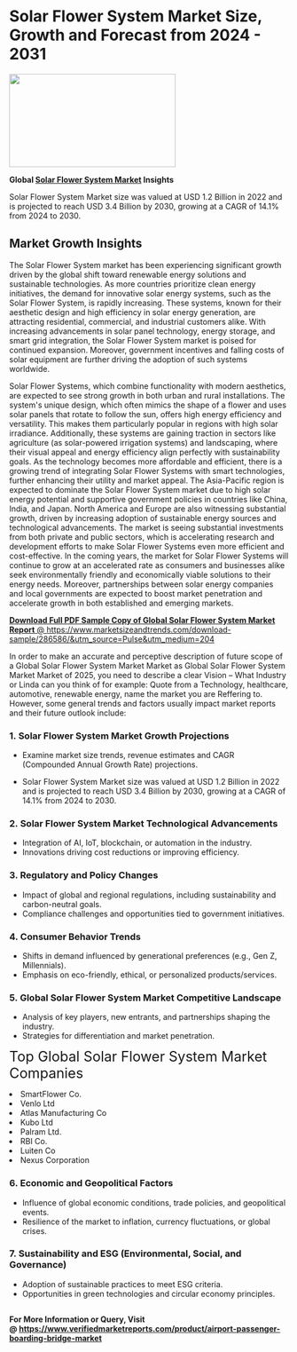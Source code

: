 <H1>Solar Flower System Market Size, Growth and Forecast from 2024 - 2031</H1><img class="aligncenter size-medium wp-image-584254" src="https://thirdeyenews.in/wp-content/uploads/2024/09/Global-Market-Research-300x168.jpeg" alt="" width="300" height="168" /><p><strong>Global&nbsp;<a href="https://www.marketsizeandtrends.com/download-sample/286586/&amp;utm_source=Pulse&amp;utm_medium=204">Solar Flower System Market</a> Insights</strong></p><p>Solar Flower System Market size was valued at USD 1.2 Billion in 2022 and is projected to reach USD 3.4 Billion by 2030, growing at a CAGR of 14.1% from 2024 to 2030.</p><p><h2>Market Growth Insights</h2> <p>The Solar Flower System market has been experiencing significant growth driven by the global shift toward renewable energy solutions and sustainable technologies. As more countries prioritize clean energy initiatives, the demand for innovative solar energy systems, such as the Solar Flower System, is rapidly increasing. These systems, known for their aesthetic design and high efficiency in solar energy generation, are attracting residential, commercial, and industrial customers alike. With increasing advancements in solar panel technology, energy storage, and smart grid integration, the Solar Flower System market is poised for continued expansion. Moreover, government incentives and falling costs of solar equipment are further driving the adoption of such systems worldwide.</p> <p><a href="#"></a></p> <p>Solar Flower Systems, which combine functionality with modern aesthetics, are expected to see strong growth in both urban and rural installations. The system's unique design, which often mimics the shape of a flower and uses solar panels that rotate to follow the sun, offers high energy efficiency and versatility. This makes them particularly popular in regions with high solar irradiance. Additionally, these systems are gaining traction in sectors like agriculture (as solar-powered irrigation systems) and landscaping, where their visual appeal and energy efficiency align perfectly with sustainability goals. As the technology becomes more affordable and efficient, there is a growing trend of integrating Solar Flower Systems with smart technologies, further enhancing their utility and market appeal. The Asia-Pacific region is expected to dominate the Solar Flower System market due to high solar energy potential and supportive government policies in countries like China, India, and Japan. North America and Europe are also witnessing substantial growth, driven by increasing adoption of sustainable energy sources and technological advancements. The market is seeing substantial investments from both private and public sectors, which is accelerating research and development efforts to make Solar Flower Systems even more efficient and cost-effective. In the coming years, the market for Solar Flower Systems will continue to grow at an accelerated rate as consumers and businesses alike seek environmentally friendly and economically viable solutions to their energy needs. Moreover, partnerships between solar energy companies and local governments are expected to boost market penetration and accelerate growth in both established and emerging markets. <p><a href="#"></p><p><span class=""><strong>Download Full PDF Sample Copy of Global Solar Flower System Market Report</strong> @ <a href="https://www.marketsizeandtrends.com/download-sample/286586/&amp;utm_source=Pulse&amp;utm_medium=204" target="_blank">https://www.marketsizeandtrends.com/download-sample/286586/&amp;utm_source=Pulse&amp;utm_medium=204</a></span></p><p>In order to make an accurate and perceptive description of future scope of a Global&nbsp;Solar Flower System Market Market as Global&nbsp;Solar Flower System Market Market of 2025, you need to describe a clear Vision &ndash; What Industry or Linda can you think of for example: Quote from a Technology, healthcare, automotive, renewable energy, name the market you are Reffering to. However, some general trends and factors usually impact market reports and their future outlook include:</p><h3>1.&nbsp;<strong>Solar Flower System Market Growth Projections</strong></h3><ul><li>Examine market size trends, revenue estimates and CAGR (Compounded Annual Growth Rate) projections.</li><li><p>Solar Flower System Market size was valued at USD 1.2 Billion in 2022 and is projected to reach USD 3.4 Billion by 2030, growing at a CAGR of 14.1% from 2024 to 2030.</p></li></ul><h3>2.&nbsp;<strong>Solar Flower System Market Technological Advancements</strong></h3><ul><li>Integration of AI, IoT, blockchain, or automation in the industry.</li><li>Innovations driving cost reductions or improving efficiency.</li></ul><h3>3.&nbsp;<strong>Regulatory and Policy Changes</strong></h3><ul><li>Impact of global and regional regulations, including sustainability and carbon-neutral goals.</li><li>Compliance challenges and opportunities tied to government initiatives.</li></ul><h3>4.&nbsp;<strong>Consumer Behavior Trends</strong></h3><ul><li>Shifts in demand influenced by generational preferences (e.g., Gen Z, Millennials).</li><li>Emphasis on eco-friendly, ethical, or personalized products/services.</li></ul><h3>5.&nbsp;<strong>Global Solar Flower System Market Competitive Landscape</strong></h3><ul><li>Analysis of key players, new entrants, and partnerships shaping the industry.</li><li>Strategies for differentiation and market penetration.</li></ul><p data-pm-slice="1 1 []"><span style="color: inherit; font-family: inherit; font-size: 25px;">Top Global Solar Flower System Market Companies</span></p><div class="" data-test-id=""><p><li>SmartFlower Co.</li><li> Venlo Ltd</li><li> Atlas Manufacturing Co</li><li> Kubo Ltd</li><li> Palram Ltd.</li><li> RBI Co.</li><li> Luiten Co</li><li> Nexus Corporation</li></p></div><h3>6.&nbsp;<strong>Economic and Geopolitical Factors</strong></h3><ul><li>Influence of global economic conditions, trade policies, and geopolitical events.</li><li>Resilience of the market to inflation, currency fluctuations, or global crises.</li></ul><h3>7.&nbsp;<strong>Sustainability and ESG (Environmental, Social, and Governance)</strong></h3><ul><li>Adoption of sustainable practices to meet ESG criteria.</li><li>Opportunities in green technologies and circular economy principles.</li></ul><h2><strong style="font-size: 14px;">For More Information or Query, Visit @&nbsp;</strong><a style="background-color: #ffffff; font-size: 14px;" href="https://www.marketsizeandtrends.com/report/solar-flower-system-market/" target="_blank">https://www.verifiedmarketreports.com/product/airport-passenger-boarding-bridge-market</a></h2>

